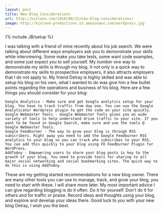 ```yaml
---
layout: post
title: New Blog Considerations
url: http://kinlane.com/2010/09/25/new-blog-considerations/
image: http://kinlane-productions.s3.amazonaws.com/wordpress.jpg
---
```

{% include JB/setup %}
I was talking with a friend of mine recently about his job search. We were talking about different ways employers ask you to demonstrate your skills while interviewing. Some make you take tests, some want code examples, and some just expect you to sell yourself.
My number one way to demonstrate my skills is through my blog. It not only is a quick way to demonstrate my skills to prospective employers, it also attracts employers that I do not apply to.
My friend Delray is highly skilled and was able to setup his blog on his own, what I wanted to do was give him a few bullet points regarding the operations and business of his blog. Here are a few things you should consider for your blog:

	Google Analytics - Make sure and get Google analytics setup for your blog. You have to track traffic from day one. You can use the Google Analyticator Wordpress plugin to get the code on your site quickly.
	Google Webmaster Tools - Google Webmaster Tools gives you an wide variety of tools to help understand drive traffic to your site. If you want to be found in Google Search, make sure and use the tools @ Google Webmaster Tools.
	Google Feedburner - The way to grow your blog is through RSS subscribers. Right away you need to add the Google Feedburner RSS analytics to your blog so you can track who subscribes to your RSS. You can add this quickly to your blog using FD Feedburner Plugin for WordPress.
	AddToAny - Empowering users to share your blog posts is key to the growth of your blog. You need to provide tools for sharing to all major social networking and social bookmarking sites. The quick way to do this is using AddToAny.

These are my getting started recommendations for a new blog owner. There are many other tools you can use to manage, track, and grow your blog, you need to start with these. I will share more later.
My most important advice I can give regarding blogging is do it often. Do it for yourself. Don't do it for others and for traffic or praise. Record ideas and thoughts using your blog, and explore and develop your ideas there.
Good luck to you with your new blog Delray, I wish you the best.

